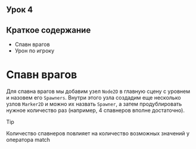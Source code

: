 ## Урок 4

## Краткое содержание
- Спавн врагов
- Урон по игроку

# Спавн врагов

Для спавна врагов мы добавим узел `Node2D` в главную сцену с уровнем и назовем его `Spawners`. Внутри этого узла создадим еще несколько узлов `Marker2D` и можно их назвать `Spawner`, а затем продублировать нужное количество раз (например, 4 спавнеров вполне достаточно).

>[!Tip]
>Количество спавнеров повлияет на количество возможных значений у оператора match

